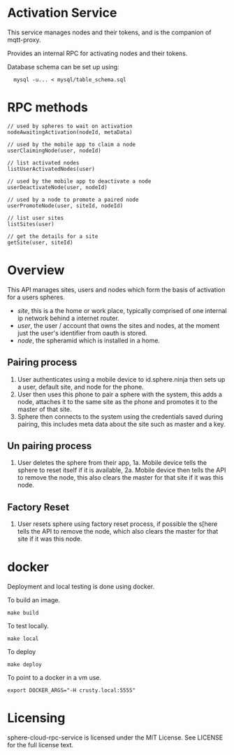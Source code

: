 # Activation Service

This service manages nodes and their tokens, and is the companion of mqtt-proxy.

Provides an internal RPC for activating nodes and their tokens.

Database schema can be set up using:

```
  mysql -u... < mysql/table_schema.sql
```

# RPC methods

```
// used by spheres to wait on activation
nodeAwaitingActivation(nodeId, metaData)

// used by the mobile app to claim a node
userClaimingNode(user, nodeId)

// list activated nodes
listUserActivatedNodes(user)

// used by the mobile app to deactivate a node
userDeactivateNode(user, nodeId)

// used by a node to promote a paired node
userPromoteNode(user, siteId, nodeId)

// list user sites
listSites(user)

// get the details for a site
getSite(user, siteId)
```

# Overview

This API manages sites, users and nodes which form the basis of activation for a users spheres.

* *site*, this is a the home or work place, typically comprised of one internal ip network behind a internet router.
* *user*, the user / account that owns the sites and nodes, at the moment just the user's identifier from oauth is stored.
* *node*, the spheramid which is installed in a home.

## Pairing process

1. User authenticates using a mobile device to id.sphere.ninja then sets up a user, default site, and node for the phone.
2. User then uses this phone to pair a sphere with the system, this adds a node, attaches it to the same site as the phone and promotes it to the master of that site.
3. Sphere then connects to the system using the credentials saved during pairing, this includes meta data about the site such as master and a key.

## Un pairing process

1. User deletes the sphere from their app,
1a. Mobile device tells the sphere to reset itself if it is available,
2a. Mobile device then tells the API to remove the node, this also clears the master for that site if it was this node.

## Factory Reset

1. User resets sphere using factory reset process, if possible the s[here tells the API to remove the node, which also clears the master for that site if it was this node.

# docker

Deployment and local testing is done using docker.

To build an image.

```
make build
```

To test locally.

```
make local
```

To deploy 

```
make deploy
```

To point to a docker in a vm use.

```
export DOCKER_ARGS="-H crusty.local:5555"
```

# Licensing

sphere-cloud-rpc-service is licensed under the MIT License. See LICENSE for the full license text.
